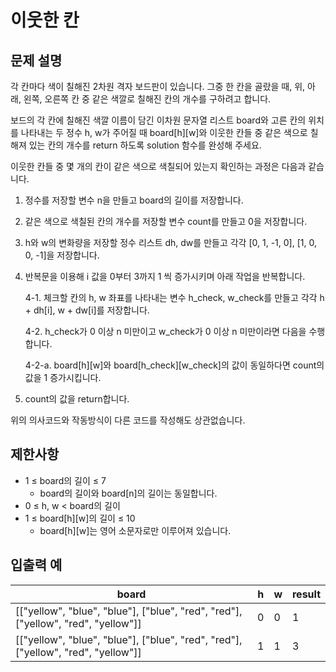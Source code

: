 # 이웃한 칸

## 문제 설명
각 칸마다 색이 칠해진 2차원 격자 보드판이 있습니다. 그중 한 칸을 골랐을 때, 위, 아래, 왼쪽, 오른쪽 칸 중 같은 색깔로 칠해진 칸의 개수를 구하려고 합니다.

보드의 각 칸에 칠해진 색깔 이름이 담긴 이차원 문자열 리스트 board와 고른 칸의 위치를 나타내는 두 정수 h, w가 주어질 때 board[h][w]와 이웃한 칸들 중 같은 색으로 칠해져 있는 칸의 개수를 return 하도록 solution 함수를 완성해 주세요.

이웃한 칸들 중 몇 개의 칸이 같은 색으로 색칠되어 있는지 확인하는 과정은 다음과 같습니다.

1. 정수를 저장할 변수 n을 만들고 board의 길이를 저장합니다.
2. 같은 색으로 색칠된 칸의 개수를 저장할 변수 count를 만들고 0을 저장합니다.
3. h와 w의 변화량을 저장할 정수 리스트 dh, dw를 만들고 각각 [0, 1, -1, 0], [1, 0, 0, -1]을 저장합니다.
4. 반복문을 이용해 i 값을 0부터 3까지 1 씩 증가시키며 아래 작업을 반복합니다.

   4-1. 체크할 칸의 h, w 좌표를 나타내는 변수 h_check, w_check를 만들고 각각 h + dh[i], w + dw[i]를 저장합니다.

   4-2. h_check가 0 이상 n 미만이고 w_check가 0 이상 n 미만이라면 다음을 수행합니다.

   4-2-a. board[h][w]와 board[h_check][w_check]의 값이 동일하다면 count의 값을 1 증가시킵니다.
5. count의 값을 return합니다.

위의 의사코드와 작동방식이 다른 코드를 작성해도 상관없습니다.

## 제한사항
- 1 ≤ board의 길이 ≤ 7
   - board의 길이와 board[n]의 길이는 동일합니다.
- 0 ≤ h, w < board의 길이
- 1 ≤ board[h][w]의 길이 ≤ 10
   - board[h][w]는 영어 소문자로만 이루어져 있습니다.

## 입출력 예
| board                                                                             | h | w | result |
|-----------------------------------------------------------------------------------|---|---|--------|
| [["yellow", "blue", "blue"], ["blue", "red", "red"], ["yellow", "red", "yellow"]] | 0 | 0 | 1      |
| [["yellow", "blue", "blue"], ["blue", "red", "red"], ["yellow", "red", "yellow"]] | 1 | 1 | 3      |